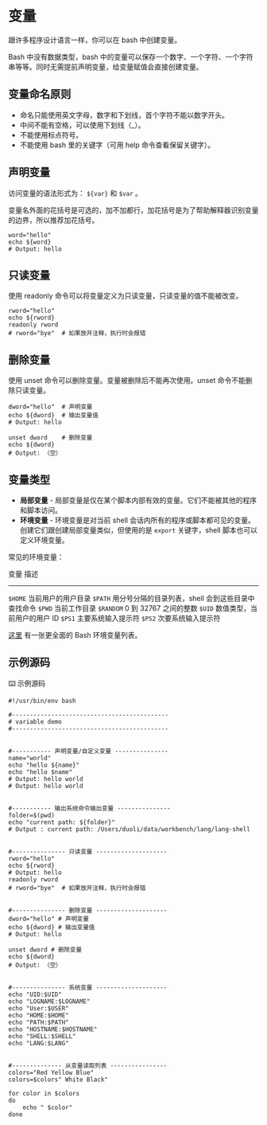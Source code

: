 # 变量

跟许多程序设计语言一样，你可以在 bash 中创建变量。

Bash 中没有数据类型，bash
中的变量可以保存一个数字、一个字符、一个字符串等等。同时无需提前声明变量，给变量赋值会直接创建变量。

## 变量命名原则


-   命名只能使用英文字母，数字和下划线，首个字符不能以数字开头。
-   中间不能有空格，可以使用下划线（\_）。
-   不能使用标点符号。
-   不能使用 bash 里的关键字（可用 help 命令查看保留关键字）。

## 声明变量


访问变量的语法形式为： `${var}` 和 `$var` 。

变量名外面的花括号是可选的，加不加都行，加花括号是为了帮助解释器识别变量的边界，所以推荐加花括号。

``` {.sh}
word="hello"
echo ${word}
# Output: hello
```

## 只读变量


使用 readonly 命令可以将变量定义为只读变量，只读变量的值不能被改变。

``` {.sh}
rword="hello"
echo ${rword}
readonly rword
# rword="bye"  # 如果放开注释，执行时会报错
```

## 删除变量


使用 unset 命令可以删除变量。变量被删除后不能再次使用。unset
命令不能删除只读变量。

``` {.sh}
dword="hello"  # 声明变量
echo ${dword}  # 输出变量值
# Output: hello

unset dword    # 删除变量
echo ${dword}
# Output: （空）
```

## 变量类型


-   **局部变量** -
    局部变量是仅在某个脚本内部有效的变量。它们不能被其他的程序和脚本访问。
-   **环境变量** - 环境变量是对当前 shell
    会话内所有的程序或脚本都可见的变量。创建它们跟创建局部变量类似，但使用的是
    `export` 关键字，shell 脚本也可以定义环境变量。

常见的环境变量：

  变量        描述
  ----------- ----------------------------------------------------
  `$HOME`     当前用户的用户目录
  `$PATH`     用分号分隔的目录列表，shell 会到这些目录中查找命令
  `$PWD`      当前工作目录
  `$RANDOM`   0 到 32767 之间的整数
  `$UID`      数值类型，当前用户的用户 ID
  `$PS1`      主要系统输入提示符
  `$PS2`      次要系统输入提示符

[这里](http://tldp.org/LDP/Bash-Beginners-Guide/html/sect_03_02.html###sect_03_02_04)
有一张更全面的 Bash 环境变量列表。

## 示例源码


⌨️ 示例源码

``` {. code=""}
#!/usr/bin/env bash

#--------------------------------------------
# variable demo
#--------------------------------------------


#----------- 声明变量/自定义变量 ---------------
name="world"
echo "hello ${name}"
echo "hello $name"
# Output: hello world
# Output: hello world


#----------- 输出系统命令输出变量 ---------------
folder=$(pwd)
echo "current path: ${folder}"
# Output : current path: /Users/duoli/data/workbench/lang/lang-shell


#--------------- 只读变量 --------------------
rword="hello"
echo ${rword}
# Output: hello
readonly rword
# rword="bye"  # 如果放开注释，执行时会报错


#--------------- 删除变量 --------------------
dword="hello" # 声明变量
echo ${dword} # 输出变量值
# Output: hello

unset dword # 删除变量
echo ${dword}
# Output: （空）


#--------------- 系统变量 --------------------
echo "UID:$UID"
echo "LOGNAME:$LOGNAME"
echo "User:$USER"
echo "HOME:$HOME"
echo "PATH:$PATH"
echo "HOSTNAME:$HOSTNAME"
echo "SHELL:$SHELL"
echo "LANG:$LANG"


#-------------- 从变量读取列表 ----------------
colors="Red Yellow Blue"
colors=$colors" White Black"

for color in $colors
do
	echo " $color"
done
```
